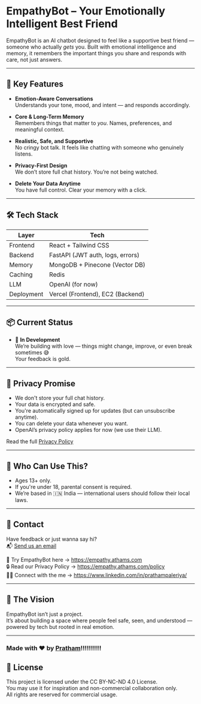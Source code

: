 # EmpathyBot – Your Emotionally Intelligent Best Friend

EmpathyBot is an AI chatbot designed to feel like a supportive best friend — someone who actually *gets* you. Built with emotional intelligence and memory, it remembers the important things you share and responds with care, not just answers.

---

## 🧠 Key Features

- **Emotion-Aware Conversations**  
  Understands your tone, mood, and intent — and responds accordingly.

- **Core & Long-Term Memory**  
  Remembers things that matter to *you*. Names, preferences, and meaningful context.

- **Realistic, Safe, and Supportive**  
  No cringy bot talk. It feels like chatting with someone who genuinely listens.

- **Privacy-First Design**  
  We don’t store full chat history. You’re not being watched.

- **Delete Your Data Anytime**  
  You have full control. Clear your memory with a click.

---

## 🛠️ Tech Stack

| Layer       | Tech                             |
|-------------|----------------------------------|
| Frontend    | React + Tailwind CSS             |
| Backend     | FastAPI (JWT auth, logs, errors) |
| Memory      | MongoDB + Pinecone (Vector DB)   |
| Caching     | Redis                            |
| LLM         | OpenAI (for now)                 |
| Deployment  | Vercel (Frontend), EC2 (Backend) |

---

## 📦 Current Status

- 🔧 **In Development**  
  We’re building with love — things might change, improve, or even break sometimes 😅  
  Your feedback is gold.

---

## 🔐 Privacy Promise

- We don't store your full chat history.
- Your data is encrypted and safe.
- You're automatically signed up for updates (but can unsubscribe anytime).
- You can delete your data whenever you want.
- OpenAI’s privacy policy applies for now (we use their LLM).

Read the full [Privacy Policy](https://empathy.athams.com/policy)

---

## 🚸 Who Can Use This?

- Ages 13+ only.
- If you're under 18, parental consent is required.
- We’re based in 🇮🇳 India — international users should follow their local laws.

---

## 💌 Contact

Have feedback or just wanna say hi?  
📬 [Send us an email](mailto:paleriyapratham@gmail.com?subject=EmpathyBot%20Feedback%20and%20Support)

🔗 Try EmpathyBot here → https://empathy.athams.com  
🔒 Read our Privacy Policy → https://empathy.athams.com/policy  
👨‍💻 Connect with the me → https://www.linkedin.com/in/prathampaleriya/

---

## 🌱 The Vision

EmpathyBot isn’t just a project.  
It’s about building a space where people feel safe, seen, and understood — powered by tech but rooted in real emotion.

---

### Made with ❤️ by [Pratham](https://www.linkedin.com/in/prathampaleriya/)!!!!!!!!!!


## 📄 License
This project is licensed under the CC BY-NC-ND 4.0 License.  
You may use it for inspiration and non-commercial collaboration only.  
All rights are reserved for commercial usage. 

